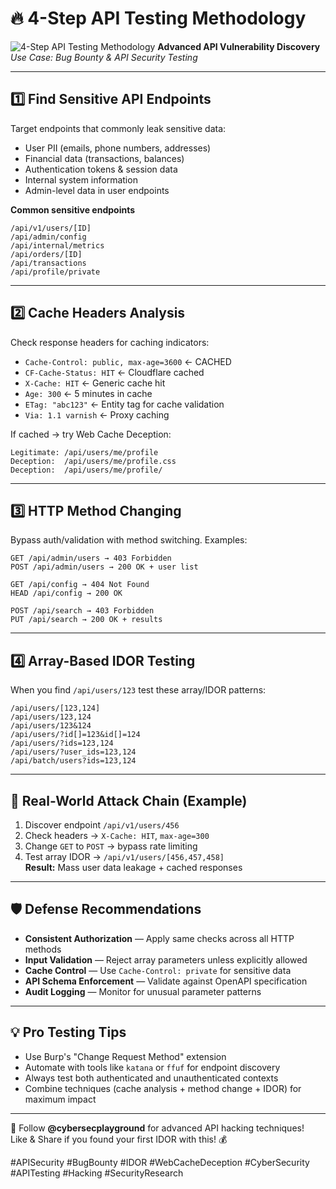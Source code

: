 # 🔥 4-Step API Testing Methodology
![4-Step API Testing Methodology](https://github.com/user-attachments/assets/caabe074-27b4-4e94-8ba1-535cf18f12c7)
**Advanced API Vulnerability Discovery**  
_Use Case: Bug Bounty & API Security Testing_

---

## 1️⃣ Find Sensitive API Endpoints
Target endpoints that commonly leak sensitive data:
- User PII (emails, phone numbers, addresses)
- Financial data (transactions, balances)
- Authentication tokens & session data
- Internal system information
- Admin-level data in user endpoints

**Common sensitive endpoints**
```
/api/v1/users/[ID]
/api/admin/config
/api/internal/metrics
/api/orders/[ID]
/api/transactions
/api/profile/private
```

---

## 2️⃣ Cache Headers Analysis
Check response headers for caching indicators:
- `Cache-Control: public, max-age=3600` ← CACHED
- `CF-Cache-Status: HIT` ← Cloudflare cached
- `X-Cache: HIT` ← Generic cache hit
- `Age: 300` ← 5 minutes in cache
- `ETag: "abc123"` ← Entity tag for cache validation
- `Via: 1.1 varnish` ← Proxy caching

If cached → try Web Cache Deception:
```
Legitimate: /api/users/me/profile
Deception:  /api/users/me/profile.css
Deception:  /api/users/me/profile/
```

---

## 3️⃣ HTTP Method Changing
Bypass auth/validation with method switching. Examples:
```
GET /api/admin/users → 403 Forbidden
POST /api/admin/users → 200 OK + user list

GET /api/config → 404 Not Found
HEAD /api/config → 200 OK

POST /api/search → 403 Forbidden
PUT /api/search → 200 OK + results
```

---

## 4️⃣ Array-Based IDOR Testing
When you find `/api/users/123` test these array/IDOR patterns:
```
/api/users/[123,124]
/api/users/123,124
/api/users/123&124
/api/users/?id[]=123&id[]=124
/api/users/?ids=123,124
/api/users/?user_ids=123,124
/api/batch/users?ids=123,124
```

---

## 🎯 Real-World Attack Chain (Example)
1. Discover endpoint `/api/v1/users/456`  
2. Check headers → `X-Cache: HIT`, `max-age=300`  
3. Change `GET` to `POST` → bypass rate limiting  
4. Test array IDOR → `/api/v1/users/[456,457,458]`  
**Result:** Mass user data leakage + cached responses

---

## 🛡 Defense Recommendations
- **Consistent Authorization** — Apply same checks across all HTTP methods  
- **Input Validation** — Reject array parameters unless explicitly allowed  
- **Cache Control** — Use `Cache-Control: private` for sensitive data  
- **API Schema Enforcement** — Validate against OpenAPI specification  
- **Audit Logging** — Monitor for unusual parameter patterns

---

## 💡 Pro Testing Tips
- Use Burp's "Change Request Method" extension  
- Automate with tools like `katana` or `ffuf` for endpoint discovery  
- Always test both authenticated and unauthenticated contexts  
- Combine techniques (cache analysis + method change + IDOR) for maximum impact

---

🔔 Follow **@cybersecplayground** for advanced API hacking techniques!  
Like & Share if you found your first IDOR with this! 💰

#APISecurity #BugBounty #IDOR #WebCacheDeception #CyberSecurity #APITesting #Hacking #SecurityResearch
